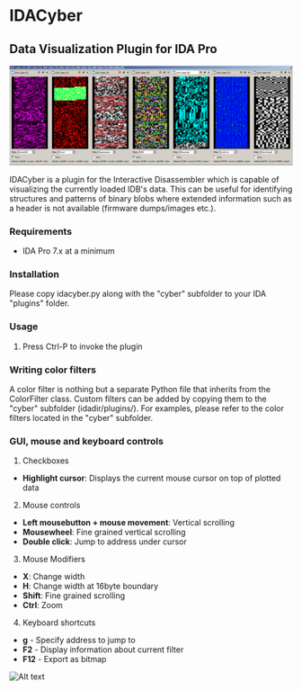 # IDACyber
## Data Visualization Plugin for IDA Pro

![Alt text](/screenshots/idacyber.png?raw=true "IDACyber")

IDACyber is a plugin for the Interactive Disassembler which is capable of visualizing the currently loaded IDB's data. This can be useful for identifying structures and patterns of binary blobs where extended information such as a header is not available (firmware dumps/images etc.).

### Requirements

* IDA Pro 7.x at a minimum

### Installation

Please copy idacyber.py along with the "cyber" subfolder to your IDA "plugins" folder.

### Usage

1. Press Ctrl-P to invoke the plugin

### Writing color filters

A color filter is nothing but a separate Python file that inherits from the ColorFilter class. Custom filters can be added by copying them to the "cyber" subfolder (idadir/plugins/).
For examples, please refer to the color filters located in the "cyber" subfolder.

### GUI, mouse and keyboard controls

1. Checkboxes

  * **Highlight cursor**: Displays the current mouse cursor on top of plotted data

2. Mouse controls

  * **Left mousebutton + mouse movement**: Vertical scrolling
  * **Mousewheel**: Fine grained vertical scrolling
  * **Double click**: Jump to address under cursor

3. Mouse Modifiers

  * **X**: Change width
  * **H**: Change width at 16byte boundary
  * **Shift**: Fine grained scrolling
  * **Ctrl**: Zoom

4. Keyboard shortcuts

  * **g** - Specify address to jump to
  * **F2** - Display information about current filter
  * **F12** - Export as bitmap 

![Alt text](/screenshots/idacyber.gif?raw=true "Visual pattern recognition")
